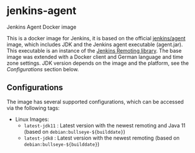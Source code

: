 # jenkins-agent
Jenkins Agent Docker image

This is a docker image for Jenkins, it is based on the official [jenkins/agent](https://hub.docker.com/r/jenkins/agent) image, which includes JDK and the Jenkins agent executable (agent.jar). This executable is an instance of the [Jenkins Remoting library](https://github.com/jenkinsci/remoting).
The base image was extended with a Docker client and German language and time zone settings.
JDK version depends on the image and the platform, see the _Configurations_ section below.


## Configurations

The image has several supported configurations, which can be accessed via the following tags:

* Linux Images:
  * `latest-jdk11` : Latest version with the newest remoting and Java 11 (based on `debian:bullseye-${builddate}`)
  * `latest-jdk8` : Latest version with the newest remoting (based on `debian:bullseye-${builddate}`)
